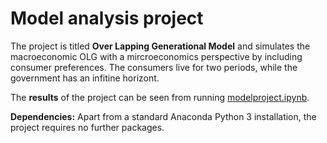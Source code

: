 # Model analysis project

The project is titled **Over Lapping Generational Model** and simulates the macroeconomic OLG with a mircroeconomics perspective by including consumer preferences. The consumers live for two periods, while the government has an infitine horizont.

The **results** of the project can be seen from running [modelproject.ipynb](modelproject.ipynb).

**Dependencies:** Apart from a standard Anaconda Python 3 installation, the project requires no further packages.